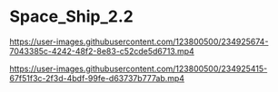 # Space_Ship_2.2




https://user-images.githubusercontent.com/123800500/234925674-7043385c-4242-48f2-8e83-c52cde5d6713.mp4



https://user-images.githubusercontent.com/123800500/234925415-67f51f3c-2f3d-4bdf-99fe-d63737b777ab.mp4

